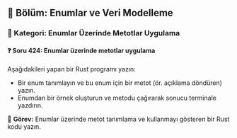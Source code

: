 ## 📘 Bölüm: Enumlar ve Veri Modelleme
### 🔹 Kategori: Enumlar Üzerinde Metotlar Uygulama
#### ❓ Soru 424: Enumlar üzerinde metotlar uygulama

Aşağıdakileri yapan bir Rust programı yazın:

- Bir enum tanımlayın ve bu enum için bir metot (ör. açıklama döndüren) yazın.
- Enumdan bir örnek oluşturun ve metodu çağırarak sonucu terminale yazdırın.

🔧 **Görev:** Enumlar üzerinde metot tanımlama ve kullanmayı gösteren bir Rust kodu yazın.
